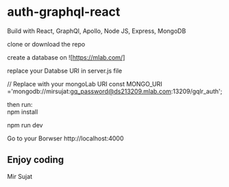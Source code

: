 # auth-graphql-react
Build with React, GraphQl, Apollo, Node JS, Express, MongoDB

clone or download the repo

create a database on ![https://mlab.com/]

replace your Databse URI in server.js file

// Replace with your mongoLab URI
const MONGO_URI ='mongodb://mirsujat:gq_password@ds213209.mlab.com:13209/gqlr_auth';

then run:  
npm install

npm run dev

Go to your Borwser http://localhost:4000

## Enjoy coding 

Mir Sujat

  
 
